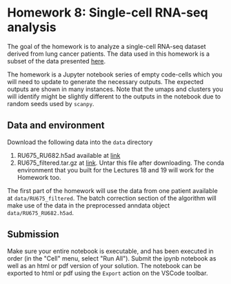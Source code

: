 # Homework 8: Single-cell RNA-seq analysis

The goal of the homework is to analyze a single-cell RNA-seq dataset derived from lung cancer patients. The data used in this homework is a subset of the data presented [here](https://pubmed.ncbi.nlm.nih.gov/34653364/).

The homework is a Jupyter notebook series of empty code-cells which you will need to update to generate the necessary outputs. The expected outputs are shown in many instances. Note that the umaps and clusters you will  identify might be slightly different to the outputs in the notebook due to random seeds used by `scanpy`.


## Data and environment
Download the following data into the `data` directory
1. RU675_RU682.h5ad available at [link](https://drive.google.com/file/d/1jvuL2zYNpmdX4OH6-mKT9OZuEkOuz74-/view?usp=share_link)
2. RU675_filtered.tar.gz at [link](https://drive.google.com/file/d/11yQoiVrOcFuvtlJ06bNErlOTCsnnlWM5/view?usp=share_link). Untar this file after downloading.
The conda environment that you built for the Lectures 18 and 19 will work for the Homework too. 

The first part of the homework will use the data from one patient available at `data/RU675_filtered`. 
The batch correction section of the algorithm will make use of the data in the preprocessed anndata object `data/RU675_RU682.h5ad`. 

## Submission
Make sure your entire notebook is executable, and has been executed in order (in the "Cell" menu, select "Run All"). Submit the ipynb notebook as well as an html or pdf version of your solution. The notebook can be exported to html or pdf using the `Export` action on the VSCode toolbar.

